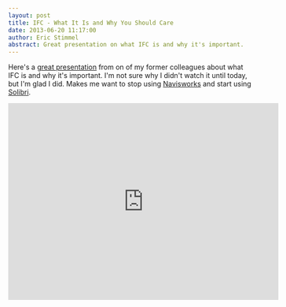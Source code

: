 ```yaml
---
layout: post
title: IFC - What It Is and Why You Should Care  
date: 2013-06-20 11:17:00 
author: Eric Stimmel  
abstract: Great presentation on what IFC is and why it's important.  
---
```


Here's a [great presentation][] from on of my former colleagues about what IFC is and why it's important. I'm not sure why I didn't watch it until today, but I'm glad I did. Makes me want to stop using [Navisworks][] and start using [Solibri][].

<iframe src="http://prezi.com/embed/_fmqv4hec4gy/?bgcolor=ffffff&amp;lock_to_path=0&amp;autoplay=0&amp;autohide_ctrls=0&amp;features=undefined&amp;disabled_features=undefined" width="550" height="400" frameBorder="0"></iframe>

  [great presentation]: http://prezi.com/_fmqv4hec4gy/ifc-what-it-is-and-why-you-should-care/
  [Navisworks]: http://www.autodesk.com/products/autodesk-navisworks-family/features
  [Solibri]: http://solibri.com/solibri-model-checker.html

